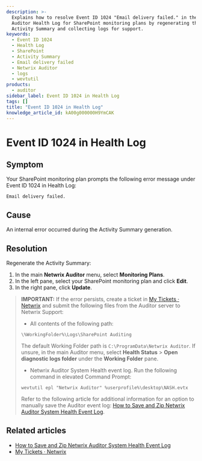 ```yaml
---
description: >-
  Explains how to resolve Event ID 1024 "Email delivery failed." in the Netwrix
  Auditor Health Log for SharePoint monitoring plans by regenerating the
  Activity Summary and collecting logs for support.
keywords:
  - Event ID 1024
  - Health Log
  - SharePoint
  - Activity Summary
  - Email delivery failed
  - Netwrix Auditor
  - logs
  - wevtutil
products:
  - auditor
sidebar_label: Event ID 1024 in Health Log
tags: []
title: "Event ID 1024 in Health Log"
knowledge_article_id: kA00g000000H9YmCAK
---
```


# Event ID 1024 in Health Log

## Symptom

Your SharePoint monitoring plan prompts the following error message under Event ID 1024 in Health Log:

```
Email delivery failed.
```

## Cause

An internal error occurred during the Activity Summary generation.

## Resolution

Regenerate the Activity Summary:

1. In the main **Netwrix Auditor** menu, select **Monitoring Plans**.
2. In the left pane, select your SharePoint monitoring plan and click **Edit**.
3. In the right pane, click **Update**.

> **IMPORTANT:** If the error persists, create a ticket in [My Tickets · Netwrix](https://www.netwrix.com/tickets.html#/tickets/open) and submit the following files from the Auditor server to Netwrix Support:
>
> - All contents of the following path:
>
> ```text
> \%WorkingFolder%\Logs\SharePoint Auditing
> ```
>
> The default Working Folder path is `C:\ProgramData\Netwrix Auditor`. If unsure, in the main Auditor menu, select **Health Status** > **Open diagnostic logs folder** under the **Working Folder** pane.
>
> - Netwrix Auditor System Health event log. Run the following command in elevated Command Prompt:
>
> ```batch
> wevtutil epl "Netwrix Auditor" %userprofile%\desktop\NASH.evtx
> ```
>
> Refer to the following article for additional information for an option to manually save the Auditor event log: [How to Save and Zip Netwrix Auditor System Health Event Log](https://docs.netwrix.com/docs/kb/auditor/how-to-save-and-zip-netwrix-auditor-system-health-event-log.md).

## Related articles

- [How to Save and Zip Netwrix Auditor System Health Event Log](https://docs.netwrix.com/docs/kb/auditor/how-to-save-and-zip-netwrix-auditor-system-health-event-log.md)
- [My Tickets · Netwrix](https://www.netwrix.com/tickets.html#/tickets/open)

